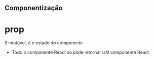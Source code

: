 ## Componentização

# prop
É imutável, é o estado do componente

- Todo o componente React só pode retornar UM componente React